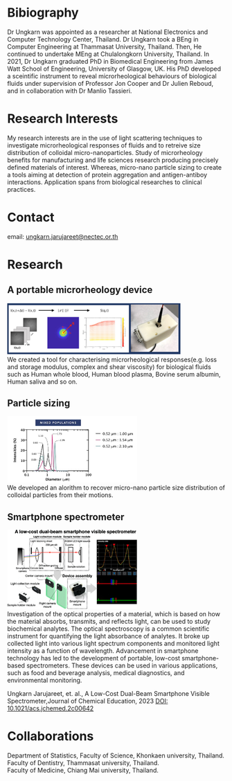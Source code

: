 # Bibiography

Dr Ungkarn was appointed as a researcher at National Electronics and Computer Technology Center, Thailand. Dr Ungkarn took a BEng in Computer Engineering at Thammasat University, Thailand. Then, He continued to undertake MEng at Chulalongkorn University, Thailand. In 2021, Dr Ungkarn graduated PhD in Biomedical Engineering from James Watt School of Engineering, University of Glasgow, UK. His PhD developed a sceintific instrument to reveal microrheological behaviours of biological fluids under supervision of Professor Jon Cooper and Dr Julien Reboud, and in collaboration with Dr Manlio Tassieri.


# Research Interests
My research interests are in the use of light scattering techniques to investigate microrheological responses of fluids and to retreive size distribution of colloidal micro-nanoparticles. Study of microrheology benefits for manufacturing and life sciences research producing precisely defined materials of interest. Whereas, micro-nano particle sizing to create a tools aiming at detection of protein aggregation and antigen-antiboy interactions. Application spans from biological researches to clinical practices.

# Contact
email: ungkarn.jarujareet@nectec.or.th

# Research
## A portable microrheology device
<img src="img/device1.jpg" width="400"> <br/>
We created a tool for characterising microrheological responses(e.g. loss and storage modulus, complex and shear viscosity) for biological fluids such as Human whole blood, Human blood plasma, Bovine serum albumin, Human saliva and so on.


## Particle sizing
<img src="img/particle_sizing.jpg" width="300"> <br/>
We developed an alorithm to recover micro-nano particle size distribution of colloidal particles from their motions.


## Smartphone spectrometer
<img src="img/spectro.png" width="300"> <br/>
Investigation of the optical properties of a material, which is based on how the material absorbs, transmits, and reflects light, can be used to study biochemical analytes. The optical spectroscopy is a common scientific instrument for quantifying the light absorbance of analytes. It broke up collected light into various light spectrum components and monitored light intensity as a function of wavelength. 
Advancement in smartphone technology has led to the development of portable, low-cost smartphone-based spectrometers. These devices can be used in various applications, such as food and beverage analysis, medical diagnostics, and environmental monitoring.

Ungkarn Jarujareet, et. al., A Low-Cost Dual-Beam Smartphone Visible Spectrometer,Journal of Chemical Education, 2023 <a href="https://pubs.acs.org/doi/abs/10.1021/acs.jchemed.2c00642">DOI: 10.1021/acs.jchemed.2c00642</a>



# Collaborations
Department of Statistics, Faculty of Science, Khonkaen university, Thailand. <br/>
Faculty of Dentistry, Thammasat university, Thailand. <br/>
Faculty of Medicine, Chiang Mai university, Thailand. <br/>







